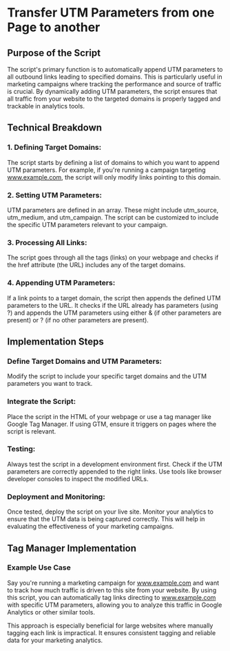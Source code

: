 # Transfer UTM Parameters from one Page to another

## Purpose of the Script
The script's primary function is to automatically append UTM parameters to all outbound links leading to specified domains. This is particularly useful in marketing campaigns where tracking the performance and source of traffic is crucial. By dynamically adding UTM parameters, the script ensures that all traffic from your website to the targeted domains is properly tagged and trackable in analytics tools.

## Technical Breakdown

### 1. Defining Target Domains:

The script starts by defining a list of domains to which you want to append UTM parameters. For example, if you're running a campaign targeting www.example.com, the script will only modify links pointing to this domain.

### 2. Setting UTM Parameters:

UTM parameters are defined in an array. These might include utm_source, utm_medium, and utm_campaign. The script can be customized to include the specific UTM parameters relevant to your campaign.

### 3. Processing All Links:

The script goes through all the <a> tags (links) on your webpage and checks if the href attribute (the URL) includes any of the target domains.

### 4. Appending UTM Parameters:

If a link points to a target domain, the script then appends the defined UTM parameters to the URL. It checks if the URL already has parameters (using ?) and appends the UTM parameters using either & (if other parameters are present) or ? (if no other parameters are present).

## Implementation Steps

### Define Target Domains and UTM Parameters:

Modify the script to include your specific target domains and the UTM parameters you want to track.

### Integrate the Script:

Place the script in the HTML of your webpage or use a tag manager like Google Tag Manager. If using GTM, ensure it triggers on pages where the script is relevant.

### Testing:

Always test the script in a development environment first. Check if the UTM parameters are correctly appended to the right links. Use tools like browser developer consoles to inspect the modified URLs.

### Deployment and Monitoring:

Once tested, deploy the script on your live site. Monitor your analytics to ensure that the UTM data is being captured correctly. This will help in evaluating the effectiveness of your marketing campaigns.

## Tag Manager Implementation

### Example Use Case
Say you're running a marketing campaign for www.example.com and want to track how much traffic is driven to this site from your website. By using this script, you can automatically tag links directing to www.example.com with specific UTM parameters, allowing you to analyze this traffic in Google Analytics or other similar tools.

This approach is especially beneficial for large websites where manually tagging each link is impractical. It ensures consistent tagging and reliable data for your marketing analytics.
